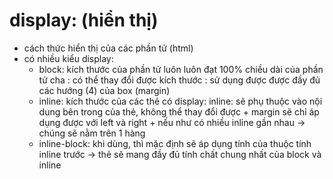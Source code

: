 # display: (hiển thị)
- cách thức hiển thị của các phần tử (html)
- có nhiều kiểu display: 
    + block: kích thước của phần tử luôn luôn đạt 100% chiều dài  của phần tử cha
           : có thể thay đổi được kích thước
           : sử dụng được được đầy đủ các hướng (4) của box (margin)
    + inline:   kích thước của các thẻ có display: inline: sẽ phụ thuộc vào nội dung bên trong của thẻ, không thể thay đổi được
            + margin sẽ chỉ áp dụng được với left và right
            + nếu như có nhiều inline gần nhau -> chúng sẽ nằm trên 1 hàng
    + inline-block: khi dùng, thì mặc định sẽ áp dụng tính của thuộc tính inline trước
            -> thẻ sẽ mang đầy đủ tính chất chung nhất của block và inline